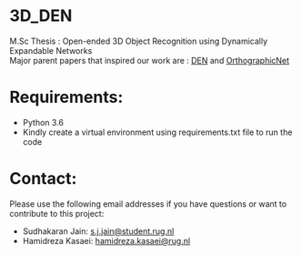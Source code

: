 # 3D_DEN
M.Sc Thesis : Open-ended 3D Object Recognition using Dynamically Expandable Networks  
Major parent papers that inspired our work are : [DEN](https://openreview.net/pdf?id=Sk7KsfW0-) and [OrthographicNet](https://arxiv.org/pdf/1902.03057.pdf)

# Requirements:
- Python 3.6
- Kindly create a virtual environment using requirements.txt file to run the code

# Contact: 
Please use the following email addresses if you have questions or want to contribute to this project:
- Sudhakaran Jain: s.j.jain@student.rug.nl
- Hamidreza Kasaei: hamidreza.kasaei@rug.nl
